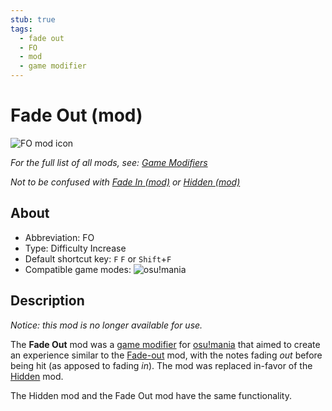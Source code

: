 ```yaml
---
stub: true
tags:
  - fade out
  - FO
  - mod
  - game modifier
---
```


<!-- TODO:
- add score multiplier, shortcut key, and caption values
- Add information on when and why the 10k mod was removed -->

# Fade Out (mod)

![FO mod icon](/wiki/shared/mods/FO.png "Fade Out (FO) mod icon")

*For the full list of all mods, see: [Game Modifiers](/wiki/Game_Modifiers)*

*Not to be confused with [Fade In (mod)](/wiki/Game_Modifiers/Fadein) or [Hidden (mod)](/wiki/Game_Modifiers/Hidden)*

## About

- Abbreviation: FO
- Type: Difficulty Increase
- Default shortcut key: `F` `F` or `Shift`+`F`
- Compatible game modes: ![][o!m]

## Description

*Notice: this mod is no longer available for use.*

The **Fade Out** mod was a [game modifier](/wiki/Game_Modifiers) for [osu!mania](/wiki/Game_Modes/osu!mania) that aimed to create an experience similar to the [Fade-out](/wiki/Game_Modifiers/Fadeout) mod, with the notes fading *out* before being hit (as apposed to fading *in*). The mod was replaced in-favor of the [Hidden](/wiki/Game_Modifier/Hidden) mod.

The Hidden mod and the Fade Out mod have the same functionality.

[o!m]: /wiki/shared/mode/mania.png "osu!mania"
